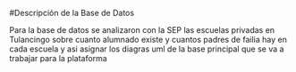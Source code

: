 #Descripción de la Base de Datos

Para la base de datos se analizaron con la SEP las escuelas privadas en Tulancingo sobre cuanto alumnado existe y cuantos padres de failia hay en cada escuela y asi asignar los diagras uml de la base principal que se va a trabajar para la plataforma
